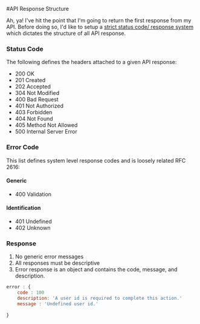 #API Response Structure

Ah, ya! I've hit the point that I'm going to return the first response from my API. Before doing so, I'd like to setup a [strict status code/ response system](https://www.w3.org/Protocols/rfc2616/rfc2616-sec10.html) which dictates the structure of all API response.

### Status Code
The following defines the headers attached to a given API response:

* 200	OK
* 201	Created
* 202	Accepted
* 304	Not Modified
* 400	Bad Request
* 401	Not Authorized
* 403	Forbidden
* 404	Not Found
* 405	Method Not Allowed
* 500	Internal Server Error


### Error Code
This list defines system level response codes and is loosely related RFC 2616:

#### Generic 
* 400	Validation

#### Identification
* 401   Undefined
* 402   Unknown


### Response

1. No generic error messages
2. All responses must be descriptive
3. Error response is an object and contains the code, message, and description.  

```javascript
error : {
    code : 100
    description: 'A user id is required to complete this action.'
    message : 'Undefined user id.'
    
}
```

